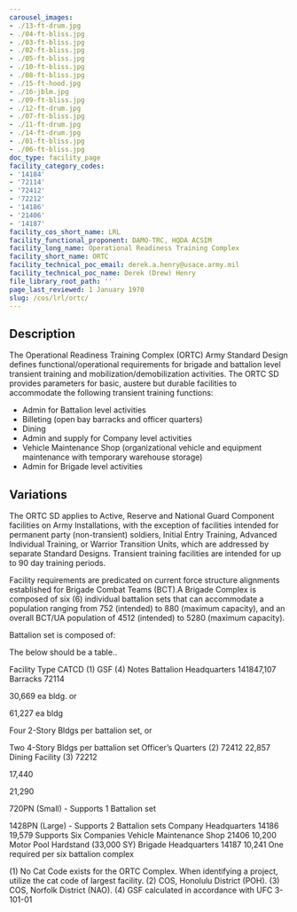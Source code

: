 ```yaml
---
carousel_images:
- ./13-ft-drum.jpg
- ./04-ft-bliss.jpg
- ./03-ft-bliss.jpg
- ./02-ft-bliss.jpg
- ./05-ft-bliss.jpg
- ./10-ft-bliss.jpg
- ./08-ft-bliss.jpg
- ./15-ft-hood.jpg
- ./16-jblm.jpg
- ./09-ft-bliss.jpg
- ./12-ft-drum.jpg
- ./07-ft-bliss.jpg
- ./11-ft-drum.jpg
- ./14-ft-drum.jpg
- ./01-ft-bliss.jpg
- ./06-ft-bliss.jpg
doc_type: facility_page
facility_category_codes:
- '14184'
- '72114'
- '72412'
- '72212'
- '14186'
- '21406'
- '14187'
facility_cos_short_name: LRL
facility_functional_proponent: DAMO-TRC, HQDA ACSIM
facility_long_name: Operational Readiness Training Complex
facility_short_name: ORTC
facility_technical_poc_email: derek.a.henry@usace.army.mil
facility_technical_poc_name: Derek (Drew) Henry
file_library_root_path: ''
page_last_reviewed: 1 January 1970
slug: /cos/lrl/ortc/
---
```




## Description

The Operational Readiness Training Complex (ORTC) Army Standard Design defines functional/operational requirements for brigade and battalion level transient training and mobilization/demobilization activities. The ORTC SD provides parameters for basic, austere but durable facilities to accommodate the following transient training functions:

- Admin for Battalion level activities
- Billeting (open bay barracks and officer quarters)
- Dining
- Admin and supply for Company level activities
- Vehicle Maintenance Shop (organizational vehicle and equipment maintenance with temporary warehouse storage)
- Admin for Brigade level activities

## Variations

The ORTC SD applies to Active, Reserve and National Guard Component facilities on Army Installations, with the exception of facilities intended for permanent party (non-transient) soldiers, Initial Entry Training, Advanced Individual Training, or Warrior Transition Units, which are addressed by separate Standard Designs. Transient training facilities are intended for up to 90 day training periods.

Facility requirements are predicated on current force structure alignments established for Brigade Combat Teams (BCT).A Brigade Complex is composed of six (6) individual battalion sets that can accommodate a population ranging from 752 (intended) to 880 (maximum capacity), and an overall BCT/UA population of 4512 (intended) to 5280 (maximum capacity).

Battalion set is composed of:

The below should be a table..

Facility Type ​CATCD (1) GSF (4) ​Notes
Battalion Headquarters​ ​14184 ​7,107 ​​
Barracks​ ​72114

​30,669 ea bldg. or

61,227 ea bldg

​Four 2-Story Bldgs per battalion set, or

Two 4-Story Bldgs per battalion set
Officer’s Quarters (2) ​72412 22,857​ ​
​​Dining Facility (3) ​72212

​17,440

21,290

​​720PN (Small) - Supports 1 Battalion set

1428PN (Large) - Supports 2 Battalion sets
Company Headquarters​ ​14186 ​19,579 ​​Supports Six Companies
Vehicle Maintenance Shop​ ​21406 10,200 ​Motor Pool Hardstand (33,000 SY)
Brigade Headquarters​ ​14187 ​10,241 ​One required per six battalion complex

(1) No Cat Code exists for the ORTC Complex. When identifying a project, utilize the cat code of largest facility.
(2) COS, Honolulu District (POH).
(3) COS, Norfolk District (NAO).
(4) GSF calculated in accordance with UFC 3-101-01